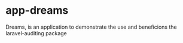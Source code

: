 # app-dreams
Dreams, is an application to demonstrate the use and beneficions the laravel-auditing package
